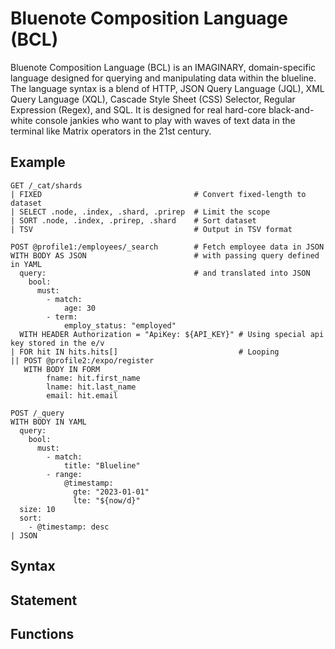 # Bluenote Composition Language (BCL)

Bluenote Composition Language (BCL) is an IMAGINARY, domain-specific language designed for querying and manipulating data within the blueline. The language syntax is a blend of HTTP, JSON Query Language (JQL), XML Query Language (XQL), Cascade Style Sheet (CSS) Selector, Regular Expression (Regex), and SQL. It is designed for real hard-core black-and-white console jankies who want to play with waves of text data in the terminal like Matrix operators in the 21st century.

## Example

```shell
GET /_cat/shards
| FIXED                                  # Convert fixed-length to dataset
| SELECT .node, .index, .shard, .prirep  # Limit the scope
| SORT .node, .index, .prirep, .shard    # Sort dataset
| TSV                                    # Output in TSV format
```

```shell
POST @profile1:/employees/_search        # Fetch employee data in JSON
WITH BODY AS JSON                        # with passing query defined in YAML
  query:                                 # and translated into JSON
    bool:
      must:
        - match:
            age: 30
        - term:
            employ_status: "employed"
  WITH HEADER Authorization = "ApiKey: ${API_KEY}" # Using special api key stored in the e/v
| FOR hit IN hits.hits[]                           # Looping
|| POST @profile2:/expo/register
   WITH BODY IN FORM
        fname: hit.first_name
        lname: hit.last_name
        email: hit.email
```

```shell
POST /_query
WITH BODY IN YAML
  query:
    bool:
      must:
        - match:
            title: "Blueline"
        - range:
            @timestamp:
              gte: "2023-01-01"
              lte: "${now/d}"
  size: 10
  sort:
    - @timestamp: desc
| JSON
```

## Syntax

## Statement

## Functions
